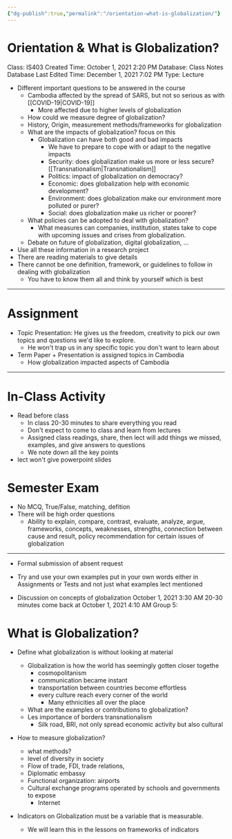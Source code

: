 ```yaml
---
{"dg-publish":true,"permalink":"/orientation-what-is-globalization/"}
---
```


# Orientation & What is Globalization?

Class: IS403
Created Time: October 1, 2021 2:20 PM
Database: Class Notes Database
Last Edited Time: December 1, 2021 7:02 PM
Type: Lecture

- Different important questions to be answered in the course
    - Cambodia affected by the spread of SARS, but not so serious as with [[COVID-19\|COVID-19]]
        - More affected due to higher levels of globalization
    - How could we measure degree of globalization?
    - History, Origin, measurement methods/frameworks for globalization
    - What are the impacts of globalization? focus on this
        - Globalization can have both good and bad impacts
            - We have to prepare to cope with or adapt to the negative impacts
            - Security: does globalization make us more or less secure? [[Transnationalism\|Transnationalism]]
            - Politics: impact of globalization on democracy?
            - Economic: does globalization help with economic development?
            - Environment: does globalization make our environment more polluted or purer?
            - Social: does globalization make us richer or poorer?
    - What policies can be adopted to deal with globalization?
        - What measures can companies, institution, states take to cope with upcoming issues and crises from globalization.
    - Debate on future of globalization, digital globalization, ...
- Use all these information in a research project
- There are reading materials to give details
- There cannot be one definition, framework, or guidelines to follow in dealing with globalization
    - You have to know them all and think by yourself which is best

---

# Assignment

- Topic Presentation: He gives us the freedom, creativity to pick our own topics and questions we'd like to explore.
    - He won't trap us in any specific topic you don't want to learn about
- Term Paper + Presentation is assigned topics in Cambodia
    - How globalization impacted aspects of Cambodia

---

# In-Class Activity

- Read before class
    - In class 20-30 minutes to share everything you read
    - Don't expect to come to class and learn from lectures
    - Assigned class readings, share, then lect will add things we missed, examples, and give answers to questions
    - We note down all the key points
- lect won't give powerpoint slides

# Semester Exam

- No MCQ, True/False, matching, defition
- There will be high order questions
    - Ability to explain, compare, contrast, evaluate, analyze, argue, frameworks, concepts, weaknesses, strengths, connection between cause and result, policy recommendation for certain issues of globalization

---

- Formal submission of absent request
- Try and use your own examples put in your own words either in Assignments or Tests and not just what examples lect mentioned

- Discussion on concepts of globalization October 1, 2021 3:30 AM 20-30 minutes come back at October 1, 2021 4:10 AM Group 5:

# What is Globalization?

- Define what globalization is without looking at material
    - Globalization is how the world has seemingly gotten closer togethe
        - cosmopolitanism
        - communication became instant
        - transportation between countries become effortless
        - every culture reach every corner of the world
            - Many ethnicities all over the place
    - What are the examples or contributions to globalization?
    - Les importance of borders transnationalism
        - Silk road, BRI, not only spread economic activity but also cultural
- How to measure globalization?
    - what methods?
    - level of diversity in society
    - Flow of trade, FDI, trade relations,
    - Diplomatic embassy
    - Functional organization: airports
    - Cultural exchange programs operated by schools and governments to expose
        - Internet
    
- Indicators on Globalization must be a variable that is measurable.
    - We will learn this in the lessons on frameworks of indicators